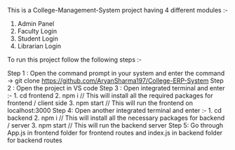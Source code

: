 This is a College-Management-System project having 4 different modules :-

1. Admin Panel
2. Faculty Login
3. Student Login
4. Librarian Login

To run this project follow the following steps :-

Step 1 : Open the command prompt in your system and enter the command -> git clone https://github.com/AryanSharma197/College-ERP-System
Step 2 : Open the project in VS code 
Step 3 : Open integrated terminal and enter :-
      1. cd frontend
      2. npm i       // This will install all the required packages for frontend / client side
      3. npm start   // This will run the frontend on localhost:3000
Step 4: Open another integrated terminal and enter :-
      1. cd backend
      2. npm i       // This will install all the necessary packages for backend / server
      3. npm start   // This will run the backend server 
Step 5: Go through App.js in frontend folder for frontend routes and index.js in backend folder for backend routes
